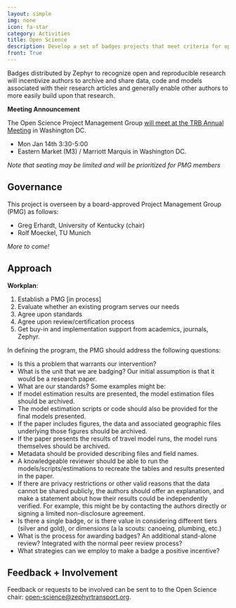 ```yaml
---
layout: simple
img: none
icon: fa-star
category: Activities
title: Open Science
description: Develop a set of badges projects that meet criteria for openness and reproducibility.
front: True  
---
```


Badges distributed by Zephyr to recognize open and reproducible research will incentivize authors to archive and share data, code and models associated with their research articles and generally enable other authors to more easily build upon that research.  

**Meeting Announcement**

The Open Science Project Management Group [will meet at the TRB Annual Meeting](/events/2019-jan-openscience-pmg) in Washington DC.

  - Mon Jan 14th 3:30-5:00 
  - Eastern Market (M3) / Marriott Marquis in Washington DC.  

*Note that seating may be limited and will be prioritized for PMG members*

## Governance

This project is overseen by a board-approved Project Management Group (PMG) as follows:
 - Greg Erhardt, University of Kentucky (chair)
 - Rolf Moeckel, TU Munich  
 
 *More to come!* 


## Approach

**Workplan**:

1. Establish a PMG [in process]  
2. Evaluate whether an existing program serves our needs  
3. Agree upon standards  
4. Agree upon review/certification process  
5. Get buy-in and implementation support from academics, journals, Zephyr.

In defining the program, the PMG should address the following questions:
 - Is this a problem that warrants our intervention?  
 - What is the unit that we are badging?  Our initial assumption is that it would be a research paper.  
 - What are our standards?  Some examples might be:
  - If model estimation results are presented, the model estimation files should be archived.  
  - The model estimation scripts or code should also be provided for the final models presented.  
  - If the paper includes figures, the data and associated geographic files underlying those figures should be archived. 
  - If the paper presents the results of travel model runs, the model runs themselves should be archived.  
  - Metadata should be provided describing files and field names.  
  - A knowledgeable reviewer should be able to run the models/scripts/estimations to recreate the tables and results presented in the paper.  
  - If there are privacy restrictions or other valid reasons that the data cannot be shared publicly, the authors should offer an explanation, and make a statement about how their results could be independently verified.  For example, this might be by contacting the authors directly or signing a limited non-disclosure agreement.  
 - Is there a single badge, or is there value in considering different tiers (silver and gold), or dimensions (a la scouts: canoeing, plumbing, etc.)  
 - What is the process for awarding badges?  An additional stand-alone review?  Integrated with the normal peer review process?   
 - What strategies can we employ to make a badge a positive incentive?  

## Feedback + Involvement

Feedback or requests to be involved can be sent to to the Open Science chair: [open-science@zephyrtransport.org](mailto://open-science@zephyrtransport.org).

